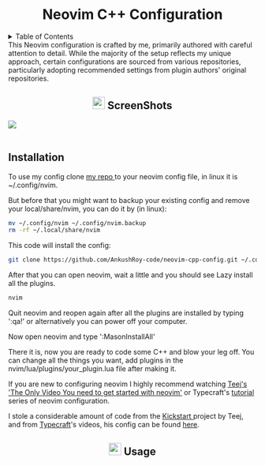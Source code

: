 <h1 align="center" > Neovim C++ Configuration </h1> 
<details>
    <summary>Table of Contents</summary>
    <ol>
        <li>
            <a href="#Screenshot">Screenshots</a>
        </li>
        <li>
            <a href="#install">Installation</a>
        </li>
        <li>
            <a href="#usage">Installation</a>
        </li>
    </ol>
</details >
This Neovim configuration is crafted by me, primarily authored with careful attention to detail. While the majority of the setup reflects my unique approach, certain configurations are sourced from various repositories, particularly adopting recommended settings from plugin authors' original repositories.

<h2 id="Screenshot" align="center">
 <img src="https://media2.giphy.com/media/QssGEmpkyEOhBCb7e1/giphy.gif?cid=ecf05e47a0n3gi1bfqntqmob8g9aid1oyj2wr3ds3mg700bl&rid=giphy.gif" width="25" class="overviews">
  <b> ScreenShots
  </b>
</h2>

<img src="https://user-images.githubusercontent.com/73097560/115834477-dbab4500-a447-11eb-908a-139a6edaec5c.gif"><br><br>


<h2 id="install"> Installation</h2>
To use my config clone <a href="https://github.com/AnkushRoy-code/neovim-cpp-config.git">my repo </a> to your neovim config file, in linux it is ~/.config/nvim.

But before that you might want to backup your existing config and remove your local/share/nvim, you can do it by (in linux):

```bash
mv ~/.config/nvim ~/.config/nvim.backup
rm -rf ~/.local/share/nvim
```
This code will install the config:

```bash
git clone https://github.com/AnkushRoy-code/neovim-cpp-config.git ~/.config/nvim
```
After that you can open neovim, wait a little and you should see Lazy install all the plugins.

```bash
nvim
```
Quit neovim and reopen again after all the plugins are installed by typing '<esc>:qa!' or alternatively you can power off your computer.

Now open neovim and type ':MasonInstallAll'

There it is, now you are ready to code some C++ and blow your leg off. You can change all the things you want, add plugins in the nvim/lua/plugins/your_plugin.lua file after making it.

If you are new to configuring neovim I highly recommend watching <a href="https://www.google.com/url?sa=t&source=web&rct=j&opi=89978449&url=https://www.youtube.com/watch%3Fv%3Dm8C0Cq9Uv9o&ved=2ahUKEwj3mces4cOFAxUSwjgGHa0kAKUQtwJ6BAgVEAI&usg=AOvVaw3l37-ZOdfWEAkvP4MVRD_U">Teej's 'The Only Video You need to get started with neovim'</a> or Typecraft's <a href="https://www.google.com/url?sa=t&source=web&rct=j&opi=89978449&url=https://www.youtube.com/playlist%3Flist%3DPLsz00TDipIffreIaUNk64KxTIkQaGguqn&ved=2ahUKEwj_7riO4sOFAxVe4jgGHT_mBZ0QFnoECBQQAQ&usg=AOvVaw2Oe1-1SEDQeFuGpzLABLGX">tutorial </a>series of neovim configuration.

I stole a considerable amount of code from the <a href="https://www.google.com/url?sa=t&source=web&rct=j&opi=89978449&url=https://github.com/nvim-lua/kickstart.nvim&ved=2ahUKEwid55XN4sOFAxUnn2MGHe65Dp4QFnoECAYQAQ&usg=AOvVaw0elyrLhk3eytqxq9Vwm2zh"> Kickstart </a>project by Teej, and from <a href="https://www.youtube.com/@typecraft_dev">Typecraft</a>'s videos, his config can be found <a href="https://github.com/typecraft-dev/dotfiles/tree/master/nvim">here</a>.

<h2 id="usage" align="center">
 <img src="https://media2.giphy.com/media/QssGEmpkyEOhBCb7e1/giphy.gif?cid=ecf05e47a0n3gi1bfqntqmob8g9aid1oyj2wr3ds3mg700bl&rid=giphy.gif" width="25" class="overviews">
  <b> Usage 
  </b>
</h2>


